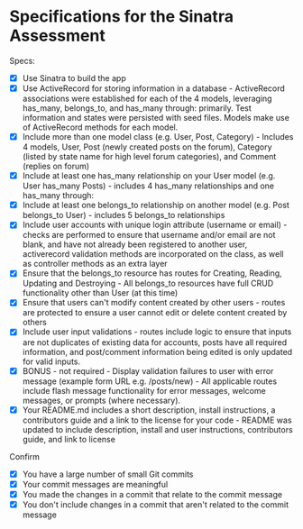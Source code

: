 # Specifications for the Sinatra Assessment

Specs:
- [x] Use Sinatra to build the app 
- [x] Use ActiveRecord for storing information in a database - ActiveRecord associations were established for each of the 4 models, leveraging has_many, belongs_to, and has_many through: primarily. Test information and states were persisted with seed files. Models make use of ActiveRecord methods for each model.
- [x] Include more than one model class (e.g. User, Post, Category) - Includes 4 models, User, Post (newly created posts on the forum), Category (listed by state name for high level forum categories), and Comment (replies on forum)
- [x] Include at least one has_many relationship on your User model (e.g. User has_many Posts) - includes 4 has_many relationships and one has_many through:
- [x] Include at least one belongs_to relationship on another model (e.g. Post belongs_to User) - includes 5 belongs_to relationships
- [x] Include user accounts with unique login attribute (username or email) - checks are performed to ensure that username and/or email are not blank, and have not already been registered to another user, activerecord validation methods are incorporated on the class, as well as controller methods as an extra layer
- [x] Ensure that the belongs_to resource has routes for Creating, Reading, Updating and Destroying - All belongs_to resources have full CRUD functionality other than User (at this time)
- [x] Ensure that users can't modify content created by other users - routes are protected to ensure a user cannot edit or delete content created by others
- [x] Include user input validations - routes include logic to ensure that inputs are not duplicates of existing data for accounts, posts have all required information, and post/comment information being edited is only updated for valid inputs. 
- [x] BONUS - not required - Display validation failures to user with error message (example form URL e.g. /posts/new) - All applicable routes include flash message functionality for error messages, welcome messages, or prompts (where necessary).
- [x] Your README.md includes a short description, install instructions, a contributors guide and a link to the license for your code - README was updated to include description, install and user instructions, contributors guide, and link to license

Confirm
- [x] You have a large number of small Git commits
- [x] Your commit messages are meaningful
- [x] You made the changes in a commit that relate to the commit message
- [x] You don't include changes in a commit that aren't related to the commit message
